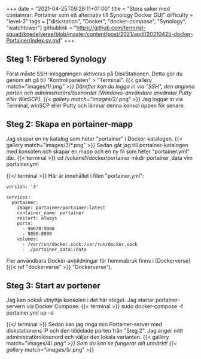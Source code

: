 +++
date = "2021-04-25T09:28:11+01:00"
title = "Stora saker med containrar: Portainer som ett alternativ till Synology Docker GUI"
difficulty = "level-3"
tags = ["diskstation", "Docker", "docker-compose", "Synology", "watchtower"]
githublink = "https://github.com/terrorist-squad/knedelverse/blob/master/content/post/2021/april/20210425-docker-Portainer/index.sv.md"
+++

## Steg 1: Förbered Synology
Först måste SSH-inloggningen aktiveras på DiskStationen. Detta gör du genom att gå till "Kontrollpanelen" > "Terminal".
{{< gallery match="images/1/*.png" >}}
Därefter kan du logga in via "SSH", den angivna porten och administratörslösenordet (Windows-användare använder Putty eller WinSCP).
{{< gallery match="images/2/*.png" >}}
Jag loggar in via Terminal, winSCP eller Putty och lämnar denna konsol öppen för senare.
## Steg 2: Skapa en portainer-mapp
Jag skapar en ny katalog som heter "portainer" i Docker-katalogen.
{{< gallery match="images/3/*.png" >}}
Sedan går jag till portainer-katalogen med konsolen och skapar en mapp och en ny fil som heter "portainer.yml" där.
{{< terminal >}}
cd /volume1/docker/portainer
mkdir portainer_data
vim portainer.yml

{{</ terminal >}}
Här är innehållet i filen "portainer.yml":
```
version: '3'

services:
  portainer:
    image: portainer/portainer:latest
    container_name: portainer
    restart: always
    ports:
      - 90070:9000
      - 9090:8000
    volumes:
      - /var/run/docker.sock:/var/run/docker.sock
      - ./portainer_data:/data

```
Fler användbara Docker-avbildningar för hemmabruk finns i [Dockerverse]({{< ref "dockerverse" >}} "Dockerverse").
## Steg 3: Start av portener
Jag kan också utnyttja konsolen i det här steget. Jag startar portainer-servern via Docker Compose.
{{< terminal >}}
sudo docker-compose -f portainer.yml up -d

{{</ terminal >}}
Sedan kan jag ringa min Portainer-server med diskstationens IP och den tilldelade porten från "Steg 2". Jag anger mitt administratörslösenord och väljer den lokala varianten.
{{< gallery match="images/4/*.png" >}}
Som du kan se fungerar allt utmärkt!
{{< gallery match="images/5/*.png" >}}
